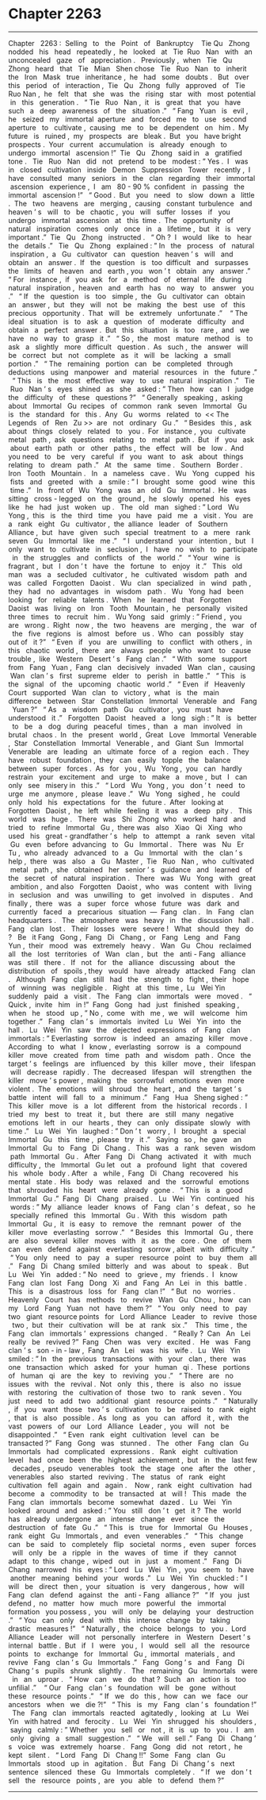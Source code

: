 
# Chapter 2263


---

Chapter ‌ ‌ 2263 :‌ ‌ Selling ‌ ‌ to ‌ ‌ the ‌ ‌ Point ‌ ‌ of ‌ ‌ Bankruptcy ‌ ‌
‌
Tie ‌ ‌ Qu ‌ ‌ Zhong ‌ ‌ nodded ‌ ‌ his ‌ ‌ head ‌ ‌ repeatedly ,‌ ‌ he ‌ ‌ looked ‌ ‌ at ‌ ‌ Tie ‌ ‌ Ruo ‌ ‌ Nan ‌ ‌ with ‌ ‌ an ‌ ‌ unconcealed ‌ ‌ gaze ‌ ‌
of ‌ ‌ appreciation .‌ ‌
‌
Previously ,‌ ‌ when ‌ ‌ Tie ‌ ‌ Qu ‌ ‌ Zhong ‌ ‌ heard ‌ ‌ that ‌ ‌ Tie ‌ ‌ Mian ‌ ‌ Shen ‌ ‌ chose ‌ ‌ Tie ‌ ‌ Ruo ‌ ‌ Nan ‌ ‌ to ‌ ‌ inherit ‌ ‌ the ‌ ‌ Iron ‌ ‌
Mask ‌ ‌ true ‌ ‌ inheritance ,‌ ‌ he ‌ ‌ had ‌ ‌ some ‌ ‌ doubts .‌ ‌
‌
But ‌ ‌ over ‌ ‌ this ‌ ‌ period ‌ ‌ of ‌ ‌ interaction ,‌ ‌ Tie ‌ ‌ Qu ‌ ‌ Zhong ‌ ‌ fully ‌ ‌ approved ‌ ‌ of ‌ ‌ Tie ‌ ‌ Ruo ‌ ‌ Nan ,‌ ‌ he ‌ ‌ felt ‌ ‌ that ‌ ‌ she ‌ ‌
was ‌ ‌ the ‌ ‌ rising ‌ ‌ star ‌ ‌ with ‌ ‌ most ‌ ‌ potential ‌ ‌ in ‌ ‌ this ‌ ‌ generation .‌ ‌
‌
“ Tie ‌ ‌ Ruo ‌ ‌ Nan ,‌ ‌ it ‌ ‌ is ‌ ‌ great ‌ ‌ that ‌ ‌ you ‌ ‌ have ‌ ‌ such ‌ ‌ a ‌ ‌ deep ‌ ‌ awareness ‌ ‌ of ‌ ‌ the ‌ ‌ situation .”‌ ‌
‌
“ Fang ‌ ‌ Yuan ‌ ‌ is ‌ ‌ evil ,‌ ‌ he ‌ ‌ seized ‌ ‌ my ‌ ‌ immortal ‌ ‌ aperture ‌ ‌ and ‌ ‌ forced ‌ ‌ me ‌ ‌ to ‌ ‌ use ‌ ‌ second ‌ ‌ aperture ‌ ‌ to ‌ ‌
cultivate ,‌ ‌ causing ‌ ‌ me ‌ ‌ to ‌ ‌ be ‌ ‌ dependent ‌ ‌ on ‌ ‌ him .‌ ‌ My ‌ ‌ future ‌ ‌ is ‌ ‌ ruined ,‌ ‌ my ‌ ‌ prospects ‌ ‌ are ‌ ‌ bleak .‌ ‌ But ‌ ‌
you ‌ ‌ have ‌ ‌ bright ‌ ‌ prospects .‌ ‌ Your ‌ ‌ current ‌ ‌ accumulation ‌ ‌ is ‌ ‌ already ‌ ‌ enough ‌ ‌ to ‌ ‌ undergo ‌ ‌ immortal ‌ ‌
ascension !”‌ ‌ Tie ‌ ‌ Qu ‌ ‌ Zhong ‌ ‌ said ‌ ‌ in ‌ ‌ a ‌ ‌ gratified ‌ ‌ tone .‌ ‌
‌
Tie ‌ ‌ Ruo ‌ ‌ Nan ‌ ‌ did ‌ ‌ not ‌ ‌ pretend ‌ ‌ to ‌ ‌ be ‌ ‌ modest :‌ ‌” Yes .‌ ‌ I ‌ ‌ was ‌ ‌ in ‌ ‌ closed ‌ ‌ cultivation ‌ ‌ inside ‌ ‌ Demon ‌ ‌
Suppression ‌ ‌ Tower ‌ ‌ recently ,‌ ‌ I ‌ ‌ have ‌ ‌ consulted ‌ ‌ many ‌ ‌ seniors ‌ ‌ in ‌ ‌ the ‌ ‌ clan ‌ ‌ regarding ‌ ‌ their ‌ ‌ immortal ‌ ‌
ascension ‌ ‌ experience ,‌ ‌ I ‌ ‌ am ‌ ‌ 80 - 90 %‌ ‌ confident ‌ ‌ in ‌ ‌ passing ‌ ‌ the ‌ ‌ immortal ‌ ‌ ascension !”‌ ‌
‌
“ Good .‌ ‌ But ‌ ‌ you ‌ ‌ need ‌ ‌ to ‌ ‌ slow ‌ ‌ down ‌ ‌ a ‌ ‌ little .‌ ‌ The ‌ ‌ two ‌ ‌ heavens ‌ ‌ are ‌ ‌ merging ,‌ ‌ causing ‌ ‌ constant ‌ ‌
turbulence ‌ ‌ and ‌ ‌ heaven ’ s ‌ ‌ will ‌ ‌ to ‌ ‌ be ‌ ‌ chaotic ,‌ ‌ you ‌ ‌ will ‌ ‌ suffer ‌ ‌ losses ‌ ‌ if ‌ ‌ you ‌ ‌ undergo ‌ ‌ immortal ‌ ‌
ascension ‌ ‌ at ‌ ‌ this ‌ ‌ time .‌ ‌ The ‌ ‌ opportunity ‌ ‌ of ‌ ‌ natural ‌ ‌ inspiration ‌ ‌ comes ‌ ‌ only ‌ ‌ once ‌ ‌ in ‌ ‌ a ‌ ‌ lifetime ,‌ ‌ but ‌ ‌ it ‌ ‌
is ‌ ‌ very ‌ ‌ important .”‌ ‌ Tie ‌ ‌ Qu ‌ ‌ Zhong ‌ ‌ instructed .‌ ‌
‌
“ Oh ?‌ ‌ I ‌ ‌ would ‌ ‌ like ‌ ‌ to ‌ ‌ hear ‌ ‌ the ‌ ‌ details .”‌ ‌
‌
Tie ‌ ‌ Qu ‌ ‌ Zhong ‌ ‌ explained :‌ ‌” In ‌ ‌ the ‌ ‌ process ‌ ‌ of ‌ ‌ natural ‌ ‌ inspiration ,‌ ‌ a ‌ ‌ Gu ‌ ‌ cultivator ‌ ‌ can ‌ ‌ question ‌ ‌
heaven ’ s ‌ ‌ will ‌ ‌ and ‌ ‌ obtain ‌ ‌ an ‌ ‌ answer .‌ ‌ If ‌ ‌ the ‌ ‌ question ‌ ‌ is ‌ ‌ too ‌ ‌ difficult ‌ ‌ and ‌ ‌ surpasses ‌ ‌ the ‌ ‌ limits ‌ ‌ of ‌ ‌
heaven ‌ ‌ and ‌ ‌ earth ,‌ ‌ you ‌ ‌ won ’ t ‌ ‌ obtain ‌ ‌ any ‌ ‌ answer .”‌ ‌
‌
“ For ‌ ‌ instance ,‌ ‌ if ‌ ‌ you ‌ ‌ ask ‌ ‌ for ‌ ‌ a ‌ ‌ method ‌ ‌ of ‌ ‌ eternal ‌ ‌ life ‌ ‌ during ‌ ‌ natural ‌ ‌ inspiration ,‌ ‌ heaven ‌ ‌ and ‌ ‌ earth ‌ ‌
has ‌ ‌ no ‌ ‌ way ‌ ‌ to ‌ ‌ answer ‌ ‌ you .”‌ ‌
‌
“ If ‌ ‌ the ‌ ‌ question ‌ ‌ is ‌ ‌ too ‌ ‌ simple ,‌ ‌ the ‌ ‌ Gu ‌ ‌ cultivator ‌ ‌ can ‌ ‌ obtain ‌ ‌ an ‌ ‌ answer ,‌ ‌ but ‌ ‌ they ‌ ‌ will ‌ ‌ not ‌ ‌ be ‌ ‌ making ‌ ‌
the ‌ ‌ best ‌ ‌ use ‌ ‌ of ‌ ‌ this ‌ ‌ precious ‌ ‌ opportunity .‌ ‌ That ‌ ‌ will ‌ ‌ be ‌ ‌ extremely ‌ ‌ unfortunate .”‌ ‌ ‌
‌
“ The ‌ ‌ ideal ‌ ‌ situation ‌ ‌ is ‌ ‌ to ‌ ‌ ask ‌ ‌ a ‌ ‌ question ‌ ‌ of ‌ ‌ moderate ‌ ‌ difficulty ‌ ‌ and ‌ ‌ obtain ‌ ‌ a ‌ ‌ perfect ‌ ‌ answer .‌ ‌ But ‌ ‌
this ‌ ‌ situation ‌ ‌ is ‌ ‌ too ‌ ‌ rare ,‌ ‌ and ‌ ‌ we ‌ ‌ have ‌ ‌ no ‌ ‌ way ‌ ‌ to ‌ ‌ grasp ‌ ‌ it .”‌ ‌
‌
“ So ,‌ ‌ the ‌ ‌ most ‌ ‌ mature ‌ ‌ method ‌ ‌ is ‌ ‌ to ‌ ‌ ask ‌ ‌ a ‌ ‌ slightly ‌ ‌ more ‌ ‌ difficult ‌ ‌ question .‌ ‌ As ‌ ‌ such ,‌ ‌ the ‌ ‌ answer ‌ ‌ will ‌ ‌
be ‌ ‌ correct ‌ ‌ but ‌ ‌ not ‌ ‌ complete ‌ ‌ as ‌ ‌ it ‌ ‌ will ‌ ‌ be ‌ ‌ lacking ‌ ‌ a ‌ ‌ small ‌ ‌ portion .”‌ ‌
‌
“ The ‌ ‌ remaining ‌ ‌ portion ‌ ‌ can ‌ ‌ be ‌ ‌ completed ‌ ‌ through ‌ ‌ deductions ‌ ‌ using ‌ ‌ manpower ‌ ‌ and ‌ ‌ material ‌ ‌
resources ‌ ‌ in ‌ ‌ the ‌ ‌ future .”‌ ‌
‌
“ This ‌ ‌ is ‌ ‌ the ‌ ‌ most ‌ ‌ effective ‌ ‌ way ‌ ‌ to ‌ ‌ use ‌ ‌ natural ‌ ‌ inspiration .”‌ ‌
‌
Tie ‌ ‌ Ruo ‌ ‌ Nan ’ s ‌ ‌ eyes ‌ ‌ shined ‌ ‌ as ‌ ‌ she ‌ ‌ asked :‌ ‌” Then ‌ ‌ how ‌ ‌ can ‌ ‌ I ‌ ‌ judge ‌ ‌ the ‌ ‌ difficulty ‌ ‌ of ‌ ‌ these ‌ ‌
questions ?”‌ ‌
‌
“ Generally ‌ ‌ speaking ,‌ ‌ asking ‌ ‌ about ‌ ‌ Immortal ‌ ‌ Gu ‌ ‌ recipes ‌ ‌ of ‌ ‌ common ‌ ‌ rank ‌ ‌ seven ‌ ‌ Immortal ‌ ‌ Gu ‌ ‌ is ‌ ‌
the ‌ ‌ standard ‌ ‌ for ‌ ‌ this .‌ ‌ Any ‌ ‌ Gu ‌ ‌ worms ‌ ‌ related ‌ ‌ to ‌ ‌<< The ‌ ‌ Legends ‌ ‌ of ‌ ‌ Ren ‌ ‌ Zu >>‌ ‌ are ‌ ‌ not ‌ ‌ ordinary ‌ ‌
Gu .”‌ ‌
‌
“ Besides ‌ ‌ this ,‌ ‌ ask ‌ ‌ about ‌ ‌ things ‌ ‌ closely ‌ ‌ related ‌ ‌ to ‌ ‌ you .‌ ‌ For ‌ ‌ instance ,‌ ‌ you ‌ ‌ cultivate ‌ ‌ metal ‌ ‌ path ,‌ ‌ ask ‌ ‌
questions ‌ ‌ relating ‌ ‌ to ‌ ‌ metal ‌ ‌ path .‌ ‌ But ‌ ‌ if ‌ ‌ you ‌ ‌ ask ‌ ‌ about ‌ ‌ earth ‌ ‌ path ‌ ‌ or ‌ ‌ other ‌ ‌ paths ,‌ ‌ the ‌ ‌ effect ‌ ‌ will ‌ ‌ be ‌ ‌
low .‌ ‌ And ‌ ‌ you ‌ ‌ need ‌ ‌ to ‌ ‌ be ‌ ‌ very ‌ ‌ careful ‌ ‌ if ‌ ‌ you ‌ ‌ want ‌ ‌ to ‌ ‌ ask ‌ ‌ about ‌ ‌ things ‌ ‌ relating ‌ ‌ to ‌ ‌ dream ‌ ‌ path .”‌ ‌
‌
At ‌ ‌ the ‌ ‌ same ‌ ‌ time .‌ ‌
‌
Southern ‌ ‌ Border .‌ ‌
‌
Iron ‌ ‌ Tooth ‌ ‌ Mountain .‌ ‌
‌
In ‌ ‌ a ‌ ‌ nameless ‌ ‌ cave .‌ ‌
‌
Wu ‌ ‌ Yong ‌ ‌ cupped ‌ ‌ his ‌ ‌ fists ‌ ‌ and ‌ ‌ greeted ‌ ‌ with ‌ ‌ a ‌ ‌ smile :‌ ‌” I ‌ ‌ brought ‌ ‌ some ‌ ‌ good ‌ ‌ wine ‌ ‌ this ‌ ‌ time .”‌ ‌
‌
In ‌ ‌ front ‌ ‌ of ‌ ‌ Wu ‌ ‌ Yong ‌ ‌ was ‌ ‌ an ‌ ‌ old ‌ ‌ Gu ‌ ‌ Immortal .‌ ‌ He ‌ ‌ was ‌ ‌ sitting ‌ ‌ cross - legged ‌ ‌ on ‌ ‌ the ‌ ‌ ground ,‌ ‌ he ‌ ‌
slowly ‌ ‌ opened ‌ ‌ his ‌ ‌ eyes ‌ ‌ like ‌ ‌ he ‌ ‌ had ‌ ‌ just ‌ ‌ woken ‌ ‌ up .‌ ‌
‌
The ‌ ‌ old ‌ ‌ man ‌ ‌ sighed :‌ ‌” Lord ‌ ‌ Wu ‌ ‌ Yong ,‌ ‌ this ‌ ‌ is ‌ ‌ the ‌ ‌ third ‌ ‌ time ‌ ‌ you ‌ ‌ have ‌ ‌ paid ‌ ‌ me ‌ ‌ a ‌ ‌ visit .‌ ‌ You ‌ ‌ are ‌ ‌ a ‌ ‌
rank ‌ ‌ eight ‌ ‌ Gu ‌ ‌ cultivator ,‌ ‌ the ‌ ‌ alliance ‌ ‌ leader ‌ ‌ of ‌ ‌ Southern ‌ ‌ Alliance ,‌ ‌ but ‌ ‌ have ‌ ‌ given ‌ ‌ such ‌ ‌ special ‌ ‌
treatment ‌ ‌ to ‌ ‌ a ‌ ‌ mere ‌ ‌ rank ‌ ‌ seven ‌ ‌ Gu ‌ ‌ Immortal ‌ ‌ like ‌ ‌ me .”‌ ‌
‌
“ I ‌ ‌ understand ‌ ‌ your ‌ ‌ intention ,‌ ‌ but ‌ ‌ I ‌ ‌ only ‌ ‌ want ‌ ‌ to ‌ ‌ cultivate ‌ ‌ in ‌ ‌ seclusion ,‌ ‌ I ‌ ‌ have ‌ ‌ no ‌ ‌ wish ‌ ‌ to ‌ ‌
participate ‌ ‌ in ‌ ‌ the ‌ ‌ struggles ‌ ‌ and ‌ ‌ conflicts ‌ ‌ of ‌ ‌ the ‌ ‌ world .”‌ ‌
‌
“ Your ‌ ‌ wine ‌ ‌ is ‌ ‌ fragrant ,‌ ‌ but ‌ ‌ I ‌ ‌ don ’ t ‌ ‌ have ‌ ‌ the ‌ ‌ fortune ‌ ‌ to ‌ ‌ enjoy ‌ ‌ it .”‌ ‌
‌
This ‌ ‌ old ‌ ‌ man ‌ ‌ was ‌ ‌ a ‌ ‌ secluded ‌ ‌ cultivator ,‌ ‌ he ‌ ‌ cultivated ‌ ‌ wisdom ‌ ‌ path ‌ ‌ and ‌ ‌ was ‌ ‌ called ‌ ‌ Forgotten ‌ ‌
Daoist .‌ ‌
‌
Wu ‌ ‌ clan ‌ ‌ specialized ‌ ‌ in ‌ ‌ wind ‌ ‌ path ,‌ ‌ they ‌ ‌ had ‌ ‌ no ‌ ‌ advantages ‌ ‌ in ‌ ‌ wisdom ‌ ‌ path .‌ ‌
‌
Wu ‌ ‌ Yong ‌ ‌ had ‌ ‌ been ‌ ‌ looking ‌ ‌ for ‌ ‌ reliable ‌ ‌ talents .‌ ‌ When ‌ ‌ he ‌ ‌ learned ‌ ‌ that ‌ ‌ Forgotten ‌ ‌ Daoist ‌ ‌ was ‌ ‌ living ‌ ‌
on ‌ ‌ Iron ‌ ‌ Tooth ‌ ‌ Mountain ,‌ ‌ he ‌ ‌ personally ‌ ‌ visited ‌ ‌ three ‌ ‌ times ‌ ‌ to ‌ ‌ recruit ‌ ‌ him .‌ ‌
‌
Wu ‌ ‌ Yong ‌ ‌ said ‌ ‌ grimly :‌ ‌” Friend ,‌ ‌ you ‌ ‌ are ‌ ‌ wrong .‌ ‌ Right ‌ ‌ now ,‌ ‌ the ‌ ‌ two ‌ ‌ heavens ‌ ‌ are ‌ ‌ merging ,‌ ‌ the ‌ ‌ war ‌ ‌
of ‌ ‌ the ‌ ‌ five ‌ ‌ regions ‌ ‌ is ‌ ‌ almost ‌ ‌ before ‌ ‌ us .‌ ‌ Who ‌ ‌ can ‌ ‌ possibly ‌ ‌ stay ‌ ‌ out ‌ ‌ of ‌ ‌ it ?”‌ ‌
‌
“ Even ‌ ‌ if ‌ ‌ you ‌ ‌ are ‌ ‌ unwilling ‌ ‌ to ‌ ‌ conflict ‌ ‌ with ‌ ‌ others ,‌ ‌ in ‌ ‌ this ‌ ‌ chaotic ‌ ‌ world ,‌ ‌ there ‌ ‌ are ‌ ‌ always ‌ ‌ people ‌ ‌
who ‌ ‌ want ‌ ‌ to ‌ ‌ cause ‌ ‌ trouble ,‌ ‌ like ‌ ‌ Western ‌ ‌ Desert ’ s ‌ ‌ Fang ‌ ‌ clan .”‌ ‌
‌
“ With ‌ ‌ some ‌ ‌ support ‌ ‌ from ‌ ‌ Fang ‌ ‌ Yuan ,‌ ‌ Fang ‌ ‌ clan ‌ ‌ decisively ‌ ‌ invaded ‌ ‌ Wan ‌ ‌ clan ,‌ ‌ causing ‌ ‌ Wan ‌ ‌
clan ’ s ‌ ‌ first ‌ ‌ supreme ‌ ‌ elder ‌ ‌ to ‌ ‌ perish ‌ ‌ in ‌ ‌ battle .”‌ ‌
‌
“ This ‌ ‌ is ‌ ‌ the ‌ ‌ signal ‌ ‌ of ‌ ‌ the ‌ ‌ upcoming ‌ ‌ chaotic ‌ ‌ world .”‌ ‌
‌
“ Even ‌ ‌ if ‌ ‌ Heavenly ‌ ‌ Court ‌ ‌ supported ‌ ‌ Wan ‌ ‌ clan ‌ ‌ to ‌ ‌ victory ,‌ ‌ what ‌ ‌ is ‌ ‌ the ‌ ‌ main ‌ ‌ difference ‌ ‌ between ‌ ‌ Star ‌ ‌
Constellation ‌ ‌ Immortal ‌ ‌ Venerable ‌ ‌ and ‌ ‌ Fang ‌ ‌ Yuan ?”‌ ‌
‌
“ As ‌ ‌ a ‌ ‌ wisdom ‌ ‌ path ‌ ‌ Gu ‌ ‌ cultivator ,‌ ‌ you ‌ ‌ must ‌ ‌ have ‌ ‌ understood ‌ ‌ it .”‌ ‌
‌
Forgotten ‌ ‌ Daoist ‌ ‌ heaved ‌ ‌ a ‌ ‌ long ‌ ‌ sigh :‌ ‌” It ‌ ‌ is ‌ ‌ better ‌ ‌ to ‌ ‌ be ‌ ‌ a ‌ ‌ dog ‌ ‌ during ‌ ‌ peaceful ‌ ‌ times ,‌ ‌ than ‌ ‌ a ‌ ‌ man ‌ ‌
involved ‌ ‌ in ‌ ‌ brutal ‌ ‌ chaos .‌ ‌ In ‌ ‌ the ‌ ‌ present ‌ ‌ world ,‌ ‌ Great ‌ ‌ Love ‌ ‌ Immortal ‌ ‌ Venerable ,‌ ‌ Star ‌ ‌
Constellation ‌ ‌ Immortal ‌ ‌ Venerable ,‌ ‌ and ‌ ‌ Giant ‌ ‌ Sun ‌ ‌ Immortal ‌ ‌ Venerable ‌ ‌ are ‌ ‌ leading ‌ ‌ an ‌ ‌ ultimate ‌ ‌
force ‌ ‌ of ‌ ‌ a ‌ ‌ region ‌ ‌ each .‌ ‌ They ‌ ‌ have ‌ ‌ robust ‌ ‌ foundation ,‌ ‌ they ‌ ‌ can ‌ ‌ easily ‌ ‌ topple ‌ ‌ the ‌ ‌ balance ‌ ‌
between ‌ ‌ super ‌ ‌ forces .‌ ‌ As ‌ ‌ for ‌ ‌ you ,‌ ‌ Wu ‌ ‌ Yong ,‌ ‌ you ‌ ‌ can ‌ ‌ hardly ‌ ‌ restrain ‌ ‌ your ‌ ‌ excitement ‌ ‌ and ‌ ‌ urge ‌ ‌ to ‌ ‌
make ‌ ‌ a ‌ ‌ move ,‌ ‌ but ‌ ‌ I ‌ ‌ can ‌ ‌ only ‌ ‌ see ‌ ‌ misery ‌ ‌ in ‌ ‌ this .”‌ ‌
‌
“ Lord ‌ ‌ Wu ‌ ‌ Yong ,‌ ‌ you ‌ ‌ don ’ t ‌ ‌ need ‌ ‌ to ‌ ‌ urge ‌ ‌ me ‌ ‌ anymore ,‌ ‌ please ‌ ‌ leave .”‌ ‌
‌
Wu ‌ ‌ Yong ‌ ‌ sighed ,‌ ‌ he ‌ ‌ could ‌ ‌ only ‌ ‌ hold ‌ ‌ his ‌ ‌ expectations ‌ ‌ for ‌ ‌ the ‌ ‌ future .‌ ‌ After ‌ ‌ looking ‌ ‌ at ‌ ‌ Forgotten ‌ ‌
Daoist ,‌ ‌ he ‌ ‌ left ‌ ‌ while ‌ ‌ feeling ‌ ‌ it ‌ ‌ was ‌ ‌ a ‌ ‌ deep ‌ ‌ pity .‌ ‌
‌
This ‌ ‌ world ‌ ‌ was ‌ ‌ huge .‌ ‌
‌
There ‌ ‌ was ‌ ‌ Shi ‌ ‌ Zhong ‌ ‌ who ‌ ‌ worked ‌ ‌ hard ‌ ‌ and ‌ ‌ tried ‌ ‌ to ‌ ‌ refine ‌ ‌ Immortal ‌ ‌ Gu ,‌ ‌ there ‌ ‌ was ‌ ‌ also ‌ ‌ Xiao ‌ ‌ Qi ‌ ‌
Xing ‌ ‌ who ‌ ‌ used ‌ ‌ his ‌ ‌ great - grandfather ’ s ‌ ‌ help ‌ ‌ to ‌ ‌ attempt ‌ ‌ a ‌ ‌ rank ‌ ‌ seven ‌ ‌ vital ‌ ‌ Gu ‌ ‌ even ‌ ‌ before ‌ ‌
advancing ‌ ‌ to ‌ ‌ Gu ‌ ‌ Immortal .‌ ‌
‌
There ‌ ‌ was ‌ ‌ Nu ‌ ‌ Er ‌ ‌ Tu ,‌ ‌ who ‌ ‌ already ‌ ‌ advanced ‌ ‌ to ‌ ‌ a ‌ ‌ Gu ‌ ‌ Immortal ‌ ‌ with ‌ ‌ the ‌ ‌ clan ’ s ‌ ‌ help ,‌ ‌ there ‌ ‌ was ‌ ‌
also ‌ ‌ a ‌ ‌ Gu ‌ ‌ Master ,‌ ‌ Tie ‌ ‌ Ruo ‌ ‌ Nan ,‌ ‌ who ‌ ‌ cultivated ‌ ‌ metal ‌ ‌ path ,‌ ‌ she ‌ ‌ obtained ‌ ‌ her ‌ ‌ senior ’ s ‌ ‌ guidance ‌ ‌
and ‌ ‌ learned ‌ ‌ of ‌ ‌ the ‌ ‌ secret ‌ ‌ of ‌ ‌ natural ‌ ‌ inspiration .‌ ‌
‌
There ‌ ‌ was ‌ ‌ Wu ‌ ‌ Yong ‌ ‌ with ‌ ‌ great ‌ ‌ ambition ,‌ ‌ and ‌ ‌ also ‌ ‌ Forgotten ‌ ‌ Daoist ,‌ ‌ who ‌ ‌ was ‌ ‌ content ‌ ‌ with ‌ ‌ living ‌ ‌
in ‌ ‌ seclusion ‌ ‌ and ‌ ‌ was ‌ ‌ unwilling ‌ ‌ to ‌ ‌ get ‌ ‌ involved ‌ ‌ in ‌ ‌ disputes .‌ ‌
‌
And ‌ ‌ finally ,‌ ‌ there ‌ ‌ was ‌ ‌ a ‌ ‌ super ‌ ‌ force ‌ ‌ whose ‌ ‌ future ‌ ‌ was ‌ ‌ dark ‌ ‌ and ‌ ‌ currently ‌ ‌ faced ‌ ‌ a ‌ ‌ precarious ‌ ‌
situation ‌ ‌—‌ ‌ Fang ‌ ‌ clan .‌ ‌
‌
In ‌ ‌ Fang ‌ ‌ clan ‌ ‌ headquarters .‌ ‌
‌
The ‌ ‌ atmosphere ‌ ‌ was ‌ ‌ heavy ‌ ‌ in ‌ ‌ the ‌ ‌ discussion ‌ ‌ hall .‌ ‌
‌
Fang ‌ ‌ clan ‌ ‌ lost .‌ ‌
‌
Their ‌ ‌ losses ‌ ‌ were ‌ ‌ severe !‌ ‌
‌
What ‌ ‌ should ‌ ‌ they ‌ ‌ do ?‌ ‌
‌
Be ‌ ‌ it ‌ ‌ Fang ‌ ‌ Gong ,‌ ‌ Fang ‌ ‌ Di ‌ ‌ Chang ,‌ ‌ or ‌ ‌ Fang ‌ ‌ Leng ‌ ‌ and ‌ ‌ Fang ‌ ‌ Yun ,‌ ‌ their ‌ ‌ mood ‌ ‌ was ‌ ‌ extremely ‌ ‌
heavy .‌ ‌
‌
Wan ‌ ‌ Gu ‌ ‌ Chou ‌ ‌ reclaimed ‌ ‌ all ‌ ‌ the ‌ ‌ lost ‌ ‌ territories ‌ ‌ of ‌ ‌ Wan ‌ ‌ clan ,‌ ‌ but ‌ ‌ the ‌ ‌ anti - Fang ‌ ‌ alliance ‌ ‌ was ‌ ‌ still ‌ ‌
there .‌ ‌
‌
If ‌ ‌ not ‌ ‌ for ‌ ‌ the ‌ ‌ alliance ‌ ‌ discussing ‌ ‌ about ‌ ‌ the ‌ ‌ distribution ‌ ‌ of ‌ ‌ spoils ,‌ ‌ they ‌ ‌ would ‌ ‌ have ‌ ‌ already ‌ ‌
attacked ‌ ‌ Fang ‌ ‌ clan .‌ ‌
‌
Although ‌ ‌ Fang ‌ ‌ clan ‌ ‌ still ‌ ‌ had ‌ ‌ the ‌ ‌ strength ‌ ‌ to ‌ ‌ fight ,‌ ‌ their ‌ ‌ hope ‌ ‌ of ‌ ‌ winning ‌ ‌ was ‌ ‌ negligible .‌ ‌
‌
Right ‌ ‌ at ‌ ‌ this ‌ ‌ time ,‌ ‌ Lu ‌ ‌ Wei ‌ ‌ Yin ‌ ‌ suddenly ‌ ‌ paid ‌ ‌ a ‌ ‌ visit .‌ ‌
‌
The ‌ ‌ Fang ‌ ‌ clan ‌ ‌ immortals ‌ ‌ were ‌ ‌ moved .‌ ‌
‌
“ Quick ,‌ ‌ invite ‌ ‌ him ‌ ‌ in !”‌ ‌ Fang ‌ ‌ Gong ‌ ‌ had ‌ ‌ just ‌ ‌ finished ‌ ‌ speaking ,‌ ‌ when ‌ ‌ he ‌ ‌ stood ‌ ‌ up ,‌ ‌” No ,‌ ‌ come ‌ ‌ with ‌ ‌
me ,‌ ‌ we ‌ ‌ will ‌ ‌ welcome ‌ ‌ him ‌ ‌ together .”‌ ‌
‌
Fang ‌ ‌ clan ’ s ‌ ‌ immortals ‌ ‌ invited ‌ ‌ Lu ‌ ‌ Wei ‌ ‌ Yin ‌ ‌ into ‌ ‌ the ‌ ‌ hall .‌ ‌
‌
Lu ‌ ‌ Wei ‌ ‌ Yin ‌ ‌ saw ‌ ‌ the ‌ ‌ dejected ‌ ‌ expressions ‌ ‌ of ‌ ‌ Fang ‌ ‌ clan ‌ ‌ immortals :‌ ‌” Everlasting ‌ ‌ sorrow ‌ ‌ is ‌ ‌ indeed ‌ ‌
an ‌ ‌ amazing ‌ ‌ killer ‌ ‌ move .‌ ‌ According ‌ ‌ to ‌ ‌ what ‌ ‌ I ‌ ‌ know ,‌ ‌ everlasting ‌ ‌ sorrow ‌ ‌ is ‌ ‌ a ‌ ‌ compound ‌ ‌ killer ‌ ‌ move ‌ ‌
created ‌ ‌ from ‌ ‌ time ‌ ‌ path ‌ ‌ and ‌ ‌ wisdom ‌ ‌ path .‌ ‌ Once ‌ ‌ the ‌ ‌ target ’ s ‌ ‌ feelings ‌ ‌ are ‌ ‌ influenced ‌ ‌ by ‌ ‌ this ‌ ‌ killer ‌ ‌
move ,‌ ‌ their ‌ ‌ lifespan ‌ ‌ will ‌ ‌ decrease ‌ ‌ rapidly .‌ ‌ The ‌ ‌ decreased ‌ ‌ lifespan ‌ ‌ will ‌ ‌ strengthen ‌ ‌ the ‌ ‌ killer ‌ ‌
move ’ s ‌ ‌ power ,‌ ‌ making ‌ ‌ the ‌ ‌ sorrowful ‌ ‌ emotions ‌ ‌ even ‌ ‌ more ‌ ‌ violent .‌ ‌ The ‌ ‌ emotions ‌ ‌ will ‌ ‌ shroud ‌ ‌ the ‌ ‌
heart ,‌ ‌ and ‌ ‌ the ‌ ‌ target ’ s ‌ ‌ battle ‌ ‌ intent ‌ ‌ will ‌ ‌ fall ‌ ‌ to ‌ ‌ a ‌ ‌ minimum .”‌ ‌
‌
Fang ‌ ‌ Hua ‌ ‌ Sheng ‌ ‌ sighed :‌ ‌” This ‌ ‌ killer ‌ ‌ move ‌ ‌ is ‌ ‌ a ‌ ‌ lot ‌ ‌ different ‌ ‌ from ‌ ‌ the ‌ ‌ historical ‌ ‌ records .‌ ‌ I ‌ ‌ tried ‌ ‌ my ‌ ‌
best ‌ ‌ to ‌ ‌ treat ‌ ‌ it ,‌ ‌ but ‌ ‌ there ‌ ‌ are ‌ ‌ still ‌ ‌ many ‌ ‌ negative ‌ ‌ emotions ‌ ‌ left ‌ ‌ in ‌ ‌ our ‌ ‌ hearts ,‌ ‌ they ‌ ‌ can ‌ ‌ only ‌ ‌
dissipate ‌ ‌ slowly ‌ ‌ with ‌ ‌ time .”‌ ‌
‌
Lu ‌ ‌ Wei ‌ ‌ Yin ‌ ‌ laughed :‌ ‌” Don ’ t ‌ ‌ worry ,‌ ‌ I ‌ ‌ brought ‌ ‌ a ‌ ‌ special ‌ ‌ Immortal ‌ ‌ Gu ‌ ‌ this ‌ ‌ time ,‌ ‌ please ‌ ‌ try ‌ ‌ it .”‌ ‌
‌
Saying ‌ ‌ so ,‌ ‌ he ‌ ‌ gave ‌ ‌ an ‌ ‌ Immortal ‌ ‌ Gu ‌ ‌ to ‌ ‌ Fang ‌ ‌ Di ‌ ‌ Chang .‌ ‌
‌
This ‌ ‌ was ‌ ‌ a ‌ ‌ rank ‌ ‌ seven ‌ ‌ wisdom ‌ ‌ path ‌ ‌ Immortal ‌ ‌ Gu .‌ ‌
‌
After ‌ ‌ Fang ‌ ‌ Di ‌ ‌ Chang ‌ ‌ activated ‌ ‌ it ‌ ‌ with ‌ ‌ much ‌ ‌ difficulty ,‌ ‌ the ‌ ‌ Immortal ‌ ‌ Gu ‌ ‌ let ‌ ‌ out ‌ ‌ a ‌ ‌ profound ‌ ‌ light ‌ ‌
that ‌ ‌ covered ‌ ‌ his ‌ ‌ whole ‌ ‌ body .‌ ‌
‌
After ‌ ‌ a ‌ ‌ while ,‌ ‌ Fang ‌ ‌ Di ‌ ‌ Chang ‌ ‌ recovered ‌ ‌ his ‌ ‌ mental ‌ ‌ state .‌ ‌ His ‌ ‌ body ‌ ‌ was ‌ ‌ relaxed ‌ ‌ and ‌ ‌ the ‌ ‌
sorrowful ‌ ‌ emotions ‌ ‌ that ‌ ‌ shrouded ‌ ‌ his ‌ ‌ heart ‌ ‌ were ‌ ‌ already ‌ ‌ gone .‌ ‌
‌
“ This ‌ ‌ is ‌ ‌ a ‌ ‌ good ‌ ‌ Immortal ‌ ‌ Gu .”‌ ‌ Fang ‌ ‌ Di ‌ ‌ Chang ‌ ‌ praised .‌ ‌
‌
Lu ‌ ‌ Wei ‌ ‌ Yin ‌ ‌ continued ‌ ‌ his ‌ ‌ words :‌ ‌” My ‌ ‌ alliance ‌ ‌ leader ‌ ‌ knows ‌ ‌ of ‌ ‌ Fang ‌ ‌ clan ’ s ‌ ‌ defeat ,‌ ‌ so ‌ ‌ he ‌ ‌
specially ‌ ‌ refined ‌ ‌ this ‌ ‌ Immortal ‌ ‌ Gu .‌ ‌ With ‌ ‌ this ‌ ‌ wisdom ‌ ‌ path ‌ ‌ Immortal ‌ ‌ Gu ,‌ ‌ it ‌ ‌ is ‌ ‌ easy ‌ ‌ to ‌ ‌ remove ‌ ‌ the ‌ ‌
remnant ‌ ‌ power ‌ ‌ of ‌ ‌ the ‌ ‌ killer ‌ ‌ move ‌ ‌ everlasting ‌ ‌ sorrow .”‌ ‌
‌
“ Besides ‌ ‌ this ‌ ‌ Immortal ‌ ‌ Gu ,‌ ‌ there ‌ ‌ are ‌ ‌ also ‌ ‌ several ‌ ‌ killer ‌ ‌ moves ‌ ‌ with ‌ ‌ it ‌ ‌ as ‌ ‌ the ‌ ‌ core .‌ ‌ One ‌ ‌ of ‌ ‌ them ‌ ‌
can ‌ ‌ even ‌ ‌ defend ‌ ‌ against ‌ ‌ everlasting ‌ ‌ sorrow ,‌ ‌ albeit ‌ ‌ with ‌ ‌ difficulty .”‌ ‌
‌
“ You ‌ ‌ only ‌ ‌ need ‌ ‌ to ‌ ‌ pay ‌ ‌ a ‌ ‌ super ‌ ‌ resource ‌ ‌ point ‌ ‌ to ‌ ‌ buy ‌ ‌ them ‌ ‌ all .”‌ ‌
‌
Fang ‌ ‌ Di ‌ ‌ Chang ‌ ‌ smiled ‌ ‌ bitterly ‌ ‌ and ‌ ‌ was ‌ ‌ about ‌ ‌ to ‌ ‌ speak .‌ ‌
‌
But ‌ ‌ Lu ‌ ‌ Wei ‌ ‌ Yin ‌ ‌ added :‌ ‌” No ‌ ‌ need ‌ ‌ to ‌ ‌ grieve ,‌ ‌ my ‌ ‌ friends .‌ ‌ I ‌ ‌ know ‌ ‌ Fang ‌ ‌ clan ‌ ‌ lost ‌ ‌ Fang ‌ ‌ Dong ‌ ‌ Xi ‌ ‌ and ‌ ‌
Fang ‌ ‌ An ‌ ‌ Lei ‌ ‌ in ‌ ‌ this ‌ ‌ battle .‌ ‌ This ‌ ‌ is ‌ ‌ a ‌ ‌ disastrous ‌ ‌ loss ‌ ‌ for ‌ ‌ Fang ‌ ‌ clan !”‌ ‌
‌
“ But ‌ ‌ no ‌ ‌ worries .‌ ‌ Heavenly ‌ ‌ Court ‌ ‌ has ‌ ‌ methods ‌ ‌ to ‌ ‌ revive ‌ ‌ Wan ‌ ‌ Gu ‌ ‌ Chou ,‌ ‌ how ‌ ‌ can ‌ ‌ my ‌ ‌ Lord ‌ ‌ Fang ‌ ‌
Yuan ‌ ‌ not ‌ ‌ have ‌ ‌ them ?”‌ ‌
‌
“ You ‌ ‌ only ‌ ‌ need ‌ ‌ to ‌ ‌ pay ‌ ‌ two ‌ ‌ giant ‌ ‌ resource ‌ ‌ points ‌ ‌ for ‌ ‌ Lord ‌ ‌ Alliance ‌ ‌ Leader ‌ ‌ to ‌ ‌ revive ‌ ‌ those ‌ ‌ two ,‌ ‌ but ‌ ‌
their ‌ ‌ cultivation ‌ ‌ will ‌ ‌ be ‌ ‌ at ‌ ‌ rank ‌ ‌ six .”‌ ‌ ‌
‌
This ‌ ‌ time ,‌ ‌ the ‌ ‌ Fang ‌ ‌ clan ‌ ‌ immortals ’‌ ‌ expressions ‌ ‌ changed .‌ ‌
‌
“ Really ?‌ ‌ Can ‌ ‌ An ‌ ‌ Lei ‌ ‌ really ‌ ‌ be ‌ ‌ revived ?”‌ ‌ Fang ‌ ‌ Chen ‌ ‌ was ‌ ‌ very ‌ ‌ excited .‌ ‌
‌
He ‌ ‌ was ‌ ‌ Fang ‌ ‌ clan ’ s ‌ ‌ son - in - law ,‌ ‌ Fang ‌ ‌ An ‌ ‌ Lei ‌ ‌ was ‌ ‌ his ‌ ‌ wife .‌ ‌
‌
Lu ‌ ‌ Wei ‌ ‌ Yin ‌ ‌ smiled :‌ ‌” In ‌ ‌ the ‌ ‌ previous ‌ ‌ transactions ‌ ‌ with ‌ ‌ your ‌ ‌ clan ,‌ ‌ there ‌ ‌ was ‌ ‌ one ‌ ‌ transaction ‌ ‌ which ‌ ‌
asked ‌ ‌ for ‌ ‌ your ‌ ‌ human ‌ ‌ qi .‌ ‌ These ‌ ‌ portions ‌ ‌ of ‌ ‌ human ‌ ‌ qi ‌ ‌ are ‌ ‌ the ‌ ‌ key ‌ ‌ to ‌ ‌ reviving ‌ ‌ you .”‌ ‌
‌
“ There ‌ ‌ are ‌ ‌ no ‌ ‌ issues ‌ ‌ with ‌ ‌ the ‌ ‌ revival .‌ ‌ Not ‌ ‌ only ‌ ‌ this ,‌ ‌ there ‌ ‌ is ‌ ‌ also ‌ ‌ no ‌ ‌ issue ‌ ‌ with ‌ ‌ restoring ‌ ‌ the ‌ ‌
cultivation ‌ ‌ of ‌ ‌ those ‌ ‌ two ‌ ‌ to ‌ ‌ rank ‌ ‌ seven .‌ ‌ You ‌ ‌ just ‌ ‌ need ‌ ‌ to ‌ ‌ add ‌ ‌ two ‌ ‌ additional ‌ ‌ giant ‌ ‌ resource ‌ ‌
points .”‌ ‌
‌
“ Naturally ,‌ ‌ if ‌ ‌ you ‌ ‌ want ‌ ‌ those ‌ ‌ two ’ s ‌ ‌ cultivation ‌ ‌ to ‌ ‌ be ‌ ‌ raised ‌ ‌ to ‌ ‌ rank ‌ ‌ eight ,‌ ‌ that ‌ ‌ is ‌ ‌ also ‌ ‌ possible .‌ ‌ As ‌ ‌
long ‌ ‌ as ‌ ‌ you ‌ ‌ can ‌ ‌ afford ‌ ‌ it ,‌ ‌ with ‌ ‌ the ‌ ‌ vast ‌ ‌ powers ‌ ‌ of ‌ ‌ our ‌ ‌ Lord ‌ ‌ Alliance ‌ ‌ Leader ,‌ ‌ you ‌ ‌ will ‌ ‌ not ‌ ‌ be ‌ ‌
disappointed .”‌ ‌
‌
“ Even ‌ ‌ rank ‌ ‌ eight ‌ ‌ cultivation ‌ ‌ level ‌ ‌ can ‌ ‌ be ‌ ‌ transacted ?”‌ ‌ Fang ‌ ‌ Gong ‌ ‌ was ‌ ‌ stunned .‌ ‌
‌
The ‌ ‌ other ‌ ‌ Fang ‌ ‌ clan ‌ ‌ Gu ‌ ‌ Immortals ‌ ‌ had ‌ ‌ complicated ‌ ‌ expressions .‌ ‌
‌
Rank ‌ ‌ eight ‌ ‌ cultivation ‌ ‌ level ‌ ‌ had ‌ ‌ once ‌ ‌ been ‌ ‌ the ‌ ‌ highest ‌ ‌ achievement ,‌ ‌ but ‌ ‌ in ‌ ‌ the ‌ ‌ last ‌ ‌ few ‌ ‌ decades ,‌ ‌
pseudo ‌ ‌ venerables ‌ ‌ took ‌ ‌ the ‌ ‌ stage ‌ ‌ one ‌ ‌ after ‌ ‌ the ‌ ‌ other ,‌ ‌ venerables ‌ ‌ also ‌ ‌ started ‌ ‌ reviving .‌ ‌ The ‌ ‌
status ‌ ‌ of ‌ ‌ rank ‌ ‌ eight ‌ ‌ cultivation ‌ ‌ fell ‌ ‌ again ‌ ‌ and ‌ ‌ again .‌ ‌ ‌
‌
Now ,‌ ‌ rank ‌ ‌ eight ‌ ‌ cultivation ‌ ‌ had ‌ ‌ become ‌ ‌ a ‌ ‌ commodity ‌ ‌ to ‌ ‌ be ‌ ‌ transacted ‌ ‌ at ‌ ‌ will !‌ ‌
‌
This ‌ ‌ made ‌ ‌ the ‌ ‌ Fang ‌ ‌ clan ‌ ‌ immortals ‌ ‌ become ‌ ‌ somewhat ‌ ‌ dazed .‌ ‌
‌
Lu ‌ ‌ Wei ‌ ‌ Yin ‌ ‌ looked ‌ ‌ around ‌ ‌ and ‌ ‌ asked :‌ ‌” You ‌ ‌ still ‌ ‌ don ’ t ‌ ‌ get ‌ ‌ it ?‌ ‌ The ‌ ‌ world ‌ ‌ has ‌ ‌ already ‌ ‌ undergone ‌ ‌
an ‌ ‌ intense ‌ ‌ change ‌ ‌ ever ‌ ‌ since ‌ ‌ the ‌ ‌ destruction ‌ ‌ of ‌ ‌ fate ‌ ‌ Gu .”‌ ‌
‌
“ This ‌ ‌ is ‌ ‌ true ‌ ‌ for ‌ ‌ Immortal ‌ ‌ Gu ‌ ‌ Houses ,‌ ‌ rank ‌ ‌ eight ‌ ‌ Gu ‌ ‌ Immortals ,‌ ‌ and ‌ ‌ even ‌ ‌ venerables .”‌ ‌
‌
“ This ‌ ‌ change ‌ ‌ can ‌ ‌ be ‌ ‌ said ‌ ‌ to ‌ ‌ completely ‌ ‌ flip ‌ ‌ societal ‌ ‌ norms ,‌ ‌ even ‌ ‌ super ‌ ‌ forces ‌ ‌ will ‌ ‌ only ‌ ‌ be ‌ ‌ a ‌ ‌
ripple ‌ ‌ in ‌ ‌ the ‌ ‌ waves ‌ ‌ of ‌ ‌ time ‌ ‌ if ‌ ‌ they ‌ ‌ cannot ‌ ‌ adapt ‌ ‌ to ‌ ‌ this ‌ ‌ change ,‌ ‌ wiped ‌ ‌ out ‌ ‌ in ‌ ‌ just ‌ ‌ a ‌ ‌ moment .”‌ ‌
‌
Fang ‌ ‌ Di ‌ ‌ Chang ‌ ‌ narrowed ‌ ‌ his ‌ ‌ eyes :‌ ‌” Lord ‌ ‌ Lu ‌ ‌ Wei ‌ ‌ Yin ,‌ ‌ you ‌ ‌ seem ‌ ‌ to ‌ ‌ have ‌ ‌ another ‌ ‌ meaning ‌ ‌
behind ‌ ‌ your ‌ ‌ words .”‌ ‌
‌
Lu ‌ ‌ Wei ‌ ‌ Yin ‌ ‌ chuckled :‌ ‌” I ‌ ‌ will ‌ ‌ be ‌ ‌ direct ‌ ‌ then ,‌ ‌ your ‌ ‌ situation ‌ ‌ is ‌ ‌ very ‌ ‌ dangerous ,‌ ‌ how ‌ ‌ will ‌ ‌ Fang ‌ ‌ clan ‌ ‌
defend ‌ ‌ against ‌ ‌ the ‌ ‌ anti - Fang ‌ ‌ alliance ?”‌ ‌
‌
“ If ‌ ‌ you ‌ ‌ just ‌ ‌ defend ,‌ ‌ no ‌ ‌ matter ‌ ‌ how ‌ ‌ much ‌ ‌ more ‌ ‌ powerful ‌ ‌ the ‌ ‌ immortal ‌ ‌ formation ‌ ‌ you ‌ ‌ possess ,‌ ‌ you ‌ ‌
will ‌ ‌ only ‌ ‌ be ‌ ‌ delaying ‌ ‌ your ‌ ‌ destruction .”‌ ‌
‌
“ You ‌ ‌ can ‌ ‌ only ‌ ‌ deal ‌ ‌ with ‌ ‌ this ‌ ‌ intense ‌ ‌ change ‌ ‌ by ‌ ‌ taking ‌ ‌ drastic ‌ ‌ measures !”‌ ‌
‌
“ Naturally ,‌ ‌ the ‌ ‌ choice ‌ ‌ belongs ‌ ‌ to ‌ ‌ you .‌ ‌ Lord ‌ ‌ Alliance ‌ ‌ Leader ‌ ‌ will ‌ ‌ not ‌ ‌ personally ‌ ‌ interfere ‌ ‌ in ‌ ‌
Western ‌ ‌ Desert ’ s ‌ ‌ internal ‌ ‌ battle .‌ ‌ But ‌ ‌ if ‌ ‌ I ‌ ‌ were ‌ ‌ you ,‌ ‌ I ‌ ‌ would ‌ ‌ sell ‌ ‌ all ‌ ‌ the ‌ ‌ resource ‌ ‌ points ‌ ‌ to ‌ ‌
exchange ‌ ‌ for ‌ ‌ Immortal ‌ ‌ Gu ,‌ ‌ immortal ‌ ‌ materials ,‌ ‌ and ‌ ‌ revive ‌ ‌ Fang ‌ ‌ clan ’ s ‌ ‌ Gu ‌ ‌ Immortals .”‌ ‌
‌
Fang ‌ ‌ Gong ’ s ‌ ‌ and ‌ ‌ Fang ‌ ‌ Di ‌ ‌ Chang ’ s ‌ ‌ pupils ‌ ‌ shrunk ‌ ‌ slightly .‌ ‌
‌
The ‌ ‌ remaining ‌ ‌ Gu ‌ ‌ Immortals ‌ ‌ were ‌ ‌ in ‌ ‌ an ‌ ‌ uproar .‌ ‌
‌
“ How ‌ ‌ can ‌ ‌ we ‌ ‌ do ‌ ‌ that ?‌ ‌ Such ‌ ‌ an ‌ ‌ action ‌ ‌ is ‌ ‌ too ‌ ‌ unfilial .”‌ ‌ ‌
‌
“ Our ‌ ‌ Fang ‌ ‌ clan ’ s ‌ ‌ foundation ‌ ‌ will ‌ ‌ be ‌ ‌ gone ‌ ‌ without ‌ ‌ these ‌ ‌ resource ‌ ‌ points .”‌ ‌
‌
“ If ‌ ‌ we ‌ ‌ do ‌ ‌ this ,‌ ‌ how ‌ ‌ can ‌ ‌ we ‌ ‌ face ‌ ‌ our ‌ ‌ ancestors ‌ ‌ when ‌ ‌ we ‌ ‌ die ?!”‌ ‌
‌
“ This ‌ ‌ is ‌ ‌ my ‌ ‌ Fang ‌ ‌ clan ’ s ‌ ‌ foundation !”‌ ‌
‌
The ‌ ‌ Fang ‌ ‌ clan ‌ ‌ immortals ‌ ‌ reacted ‌ ‌ agitatedly ,‌ ‌ looking ‌ ‌ at ‌ ‌ Lu ‌ ‌ Wei ‌ ‌ Yin ‌ ‌ with ‌ ‌ hatred ‌ ‌ and ‌ ‌ ferocity .‌ ‌
‌
Lu ‌ ‌ Wei ‌ ‌ Yin ‌ ‌ shrugged ‌ ‌ his ‌ ‌ shoulders ,‌ ‌ saying ‌ ‌ calmly :‌ ‌” Whether ‌ ‌ you ‌ ‌ sell ‌ ‌ or ‌ ‌ not ,‌ ‌ it ‌ ‌ is ‌ ‌ up ‌ ‌ to ‌ ‌ you .‌ ‌ I ‌ ‌ am ‌ ‌
only ‌ ‌ giving ‌ ‌ a ‌ ‌ small ‌ ‌ suggestion .”‌ ‌
‌
“ We ‌ ‌ will ‌ ‌ sell .”‌ ‌ Fang ‌ ‌ Di ‌ ‌ Chang ’ s ‌ ‌ voice ‌ ‌ was ‌ ‌ extremely ‌ ‌ hoarse .‌ ‌
‌
Fang ‌ ‌ Gong ‌ ‌ did ‌ ‌ not ‌ ‌ retort ,‌ ‌ he ‌ ‌ kept ‌ ‌ silent .‌ ‌
‌
“ Lord ‌ ‌ Fang ‌ ‌ Di ‌ ‌ Chang !!”‌ ‌ Some ‌ ‌ Fang ‌ ‌ clan ‌ ‌ Gu ‌ ‌ Immortals ‌ ‌ stood ‌ ‌ up ‌ ‌ in ‌ ‌ agitation .‌ ‌
‌
But ‌ ‌ Fang ‌ ‌ Di ‌ ‌ Chang ’ s ‌ ‌ next ‌ ‌ sentence ‌ ‌ silenced ‌ ‌ these ‌ ‌ Gu ‌ ‌ Immortals ‌ ‌ completely .‌ ‌
‌
“ If ‌ ‌ we ‌ ‌ don ’ t ‌ ‌ sell ‌ ‌ the ‌ ‌ resource ‌ ‌ points ,‌ ‌ are ‌ ‌ you ‌ ‌ able ‌ ‌ to ‌ ‌ defend ‌ ‌ them ?”‌ ‌

---


